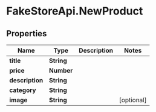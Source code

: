 # FakeStoreApi.NewProduct

## Properties

Name | Type | Description | Notes
------------ | ------------- | ------------- | -------------
**title** | **String** |  | 
**price** | **Number** |  | 
**description** | **String** |  | 
**category** | **String** |  | 
**image** | **String** |  | [optional] 


